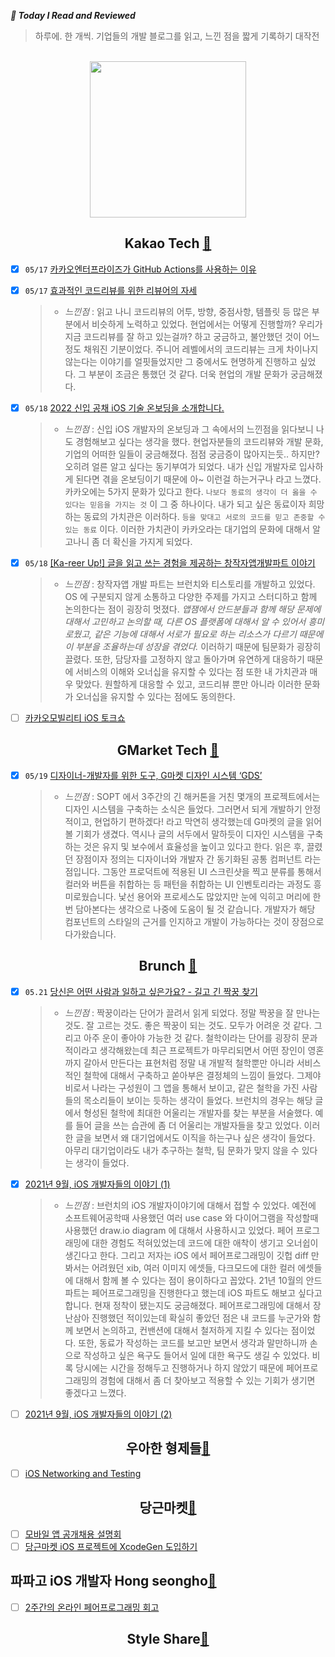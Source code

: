***🔗 Today I Read and Reviewed***
> 하루에. 한 개씩. 기업들의 개발 블로그를 읽고, 느낀 점을 짧게 기록하기 대작전

<br>

<div align=center>

<img src="https://user-images.githubusercontent.com/69136340/168649639-4398fa57-4ea6-450d-ac81-b3c16492ef92.gif" width ="250">

</div>



 <div align = center>

 ## Kakao Tech [🔗](https://tech.kakao.com)

 </div>

- [x] `05/17` [카카오엔터프라이즈가 GitHub Actions를 사용하는 이유](https://tech.kakao.com/2022/05/06/github-actions/)
- [x] `05/17` [효과적인 코드리뷰를 위한 리뷰어의 자세](https://tech.kakao.com/2022/03/17/2022-newkrew-onboarding-codereview/)
    > - _느낀점_ : 읽고 나니 코드리뷰의 어투, 방향, 중점사항, 템플릿 등 많은 부분에서 비슷하게 노력하고 있었다. 현업에서는 어떻게 진행할까? 우리가 지금 코드리뷰를 잘 하고 있는걸까? 하고 궁금하고, 불안했던 것이 어느정도 채워진 기분이었다. 주니어 레벨에서의 코드리뷰는 크게 차이나지 않는다는 이야기를 얼핏들었지만 그 중에서도 현명하게 진행하고 싶었다. 그 부분이 조금은 통했던 것 같다. 더욱 현업의 개발 문화가 궁금해졌다.
- [x] `05/18` [2022 신입 공채 iOS 기술 온보딩을 소개합니다.](https://tech.kakao.com/2022/03/16/2022-newkrew-onboarding-ios/)
    > - _느낀점_ : 신입 iOS 개발자의 온보딩과 그 속에서의 느낀점을 읽다보니 나도 경험해보고 싶다는 생각을 했다. 현업자분들의 코드리뷰와 개발 문화, 기업의 어떠한 일들이 궁금해졌다. 점점 궁금증이 많아지는듯.. 하지만? 오히려 얼른 알고 싶다는 동기부여가 되었다. 내가 신입 개발자로 입사하게 된다면 겪을 온보딩이기 때문에 아~ 이런걸 하는거구나 라고 느꼈다. 카카오에는 5가지 문화가 있다고 한다. `나보다 동료의 생각이 더 옳을 수 있다는 믿음을 가지는 것` 이 그 중 하나이다. 내가 되고 싶은 동료이자 희망하는 동료의 가치관은 이러하다. `등을 맞대고 서로의 코드를 믿고 존중할 수 있는 동료` 이다. 이러한 가치관이 카카오라는 대기업의 문화에 대해서 알고나니 좀 더 확신을 가지게 되었다.
 
- [X] `05/18` [[Ka-reer Up!] 글을 읽고 쓰는 경험을 제공하는 창작자앱개발파트 이야기](https://tech.kakao.com/2022/03/21/client-recruitment-01/)
    > - _느낀점_ : 창작자앱 개발 파트는 브런치와 티스토리를 개발하고 있었다. OS 에 구분되지 않게 소통하고 다양한 주제를 가지고 스터디하고 함께 논의한다는 점이 굉장히 멋졌다. _앱잼에서 안드분들과 함께 해당 문제에 대해서 고민하고 논의할 때, 다른 OS 플랫폼에 대해서 알 수 있어서 흥미로웠고, 같은 기능에 대해서 서로가 필요로 하는 리소스가 다르기 때문에 이 부분을 조율하는데 성장을 겪었다._ 이러하기 때문에 팀문화가 굉장히 끌렸다. 또한, 담당자를 고정하지 않고 돌아가며 유연하게 대응하기 때문에 서비스의 이해와 오너십을 유지할 수 있다는 점 또한 내 가치관과 매우 맞았다. 원할하게 대응할 수 있고, 코드리뷰 뿐만 아니라 이러한 문화가 오너십을 유지할 수 있다는 점에도 동의한다.
- [ ] [카카오모빌리티 iOS 토크쇼](https://if.kakao.com/session/132)

 <div align = center>

 ## GMarket Tech [🔗](https://product.gmarket.com/stories/)

 </div>

- [x] `05/19` [디자이너-개발자를 위한 도구, G마켓 디자인 시스템 ‘GDS’](https://product.gmarket.com/2021-03-gds/)
    > - _느낀점_ : SOPT 에서 3주간의 긴 해커톤을 거친 몇개의 프로젝트에서는 디자인 시스템을 구축하는 소식은 들었다. 그러면서 되게 개발하기 안정적이고, 현업하기 편하겠다! 라고 막연히 생각했는데 G마켓의 글을 읽어볼 기회가 생겼다. 역시나 글의 서두에서 말하듯이 디자인 시스템을 구축하는 것은 유지 및 보수에서 효율성을 높이고 있다고 한다. 읽은 후, 끌렸던 장점이자 정의는 디자이너와 개발자 간 동기화된 공통 컴퍼넌트 라는 점입니다. 그동안 프로덕트에 적용된 UI 스크린샷을 찍고 분류를 통해서 컬러와 버튼을 취합하는 등 패턴을 취합하는 UI 인벤토리라는 과정도 흥미로웠습니다. 낯선 용어와 프로세스도 많았지만 눈에 익히고 머리에 한번 담아본다는 생각으로 나중에 도움이 될 것 같습니다. 개발자가 해당 컴포넌트의 스타일의 근거를 인지하고 개발이 가능하다는 것이 장점으로 다가왔습니다.

 <div align = center>

## Brunch [🔗](https://brunch.co.kr/magazine/brunch-dev)
 
</div>

- [x] `05.21` [당신은 어떤 사람과 일하고 싶은가요? - 길고 긴 짝꿍 찾기](https://brunch.co.kr/@babosamo/85)
    > - _느낀점_ : 짝꿍이라는 단어가 끌려서 읽게 되었다. 정말 짝꿍을 잘 만나는 것도. 잘 고르는 것도. 좋은 짝꿍이 되는 것도. 모두가 어려운 것 같다. 그리고 아주 운이 좋아야 가능한 것 같다. 철학이라는 단어를 굉장히 문과적이라고 생각해왔는데 최근 프로젝트가 마무리되면서 어떤 장인이 영혼까지 갈아서 만든다는 표현처럼 정말 내 개발적 철학뿐만 아니라 서비스적인 철학에 대해서 구축하고 쏟아부은 결정체의 느낌이 들었다. 그제야 비로서 나라는 구성원이 그 앱을 통해서 보이고, 같은 철학을 가진 사람들의 목소리들이 보이는 듯하는 생각이 들었다. 브런치의 경우는 해당 글에서 형성된 철학에 최대한 어울리는 개발자를 찾는 부분을 서술했다. 예를 들어 글을 쓰는 습관에 좀 더 어울리는 개발자들을 찾고 있었다. 이러한 글을 보면서 왜 대기업에서도 이직을 하는구나 싶은 생각이 들었다. 아무리 대기업이라도 내가 추구하는 철학, 팀 문화가 맞지 않을 수 있다는 생각이 들었다.
- [x] [2021년 9월, iOS 개발자들의 이야기 (1)](https://brunch.co.kr/@eunjin3786/223)
    > - _느낀점_ : 브런치의 iOS 개발자이야기에 대해서 접할 수 있었다. 예전에 소프트웨어공학때 사용했던 여러 use case 와 다이어그램을 작성할때 사용했던 draw.io diagram 에 대해서 사용하시고 있었다. 페어 프로그래밍에 대한 경험도 적혀있었는데 코드에 대한 애착이 생기고 오너쉽이 생긴다고 한다. 그리고 저자는 iOS 에서 페어프로그래밍이 깃헙 diff 만 봐서는 어려웠던 xib, 여러 이미지 에셋들, 다크모드에 대한 컬러 에셋들에 대해서 함께 볼 수 있다는 점이 용이하다고 꼽았다. 21년 10월의 안드파트는 페어프로그래밍을 진행한다고 했는데 iOS 파트도 해보고 싶다고 합니다. 현재 정착이 됐는지도 궁금해졌다. 페어프로그래밍에 대해서 장난삼아 진행했던 적이있는데 확실히 좋았던 점은 내 코드를 누군가와 함께 보면서 논의하고, 컨밴션에 대해서 철저하게 지킬 수 있다는 점이었다. 또한, 동료가 작성하는 코드를 보고만 보면서 생각과 말만하니까 손으로 작성하고 싶은 욕구도 들어서 일에 대한 욕구도 생길 수 있었다. 비록 당시에는 시간을 정해두고 진행하거나 하지 않았기 때문에 페어프로그래밍의 경험에 대해서 좀 더 찾아보고 적용할 수 있는 기회가 생기면 좋겠다고 느꼈다.
- [ ] [2021년 9월, iOS 개발자들의 이야기 (2)](https://brunch.co.kr/@woongss/1)

<div align = center>
 
## 우아한 형제들[🔗](https://techblog.woowahan.com)
 
</div>

- [ ] [iOS Networking and Testing](https://techblog.woowahan.com/2704/)

<div align = center>
 
## 당근마켓[🔗](https://medium.com/daangn/development/home)
 
</div>

- [ ] [모바일 앱 공개채용 설명회 ](https://team.daangn.com/jobs/4300798003/)
- [ ] [당근마켓 iOS 프로젝트에 XcodeGen 도입하기](https://medium.com/daangn/프로젝트에-xcodegen-도입하기-d0fd54691aad)

<div algin=center>

## 파파고 iOS 개발자 Hong seongho[🔗](https://medium.com/@hongseongho)

</div>

- [ ] [2주간의 온라인 페어프로그래밍 회고](https://medium.com/@hongseongho/2주간의-온라인-페어프로그래밍-회고-c5796bfa77c1)

<div align=center>
 
## Style Share[🔗](https://medium.com/styleshare/medium-com-styleshare-engineering/home) 
 
</div>
